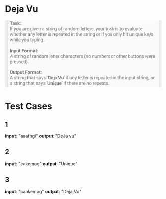 # Deja Vu
![instructions](Instructions.jpg)

# Test Cases
## 1 
**input**: "aaafhgi"
**output**: "DeJa vu"

## 2
**input**: "cakemog"
**output**: "Unique"

## 3
**input**: "caakemog"
**output**: "Deja Vu"
